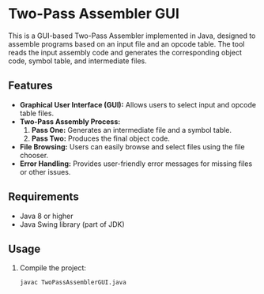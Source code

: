 
# Two-Pass Assembler GUI

This is a GUI-based Two-Pass Assembler implemented in Java, designed to assemble programs based on an input file and an opcode table. The tool reads the input assembly code and generates the corresponding object code, symbol table, and intermediate files.

## Features
- **Graphical User Interface (GUI):** Allows users to select input and opcode table files.
- **Two-Pass Assembly Process:**
  1. **Pass One:** Generates an intermediate file and a symbol table.
  2. **Pass Two:** Produces the final object code.
- **File Browsing:** Users can easily browse and select files using the file chooser.
- **Error Handling:** Provides user-friendly error messages for missing files or other issues.

## Requirements
- Java 8 or higher
- Java Swing library (part of JDK)

## Usage
1. Compile the project:
   ```bash
   javac TwoPassAssemblerGUI.java
